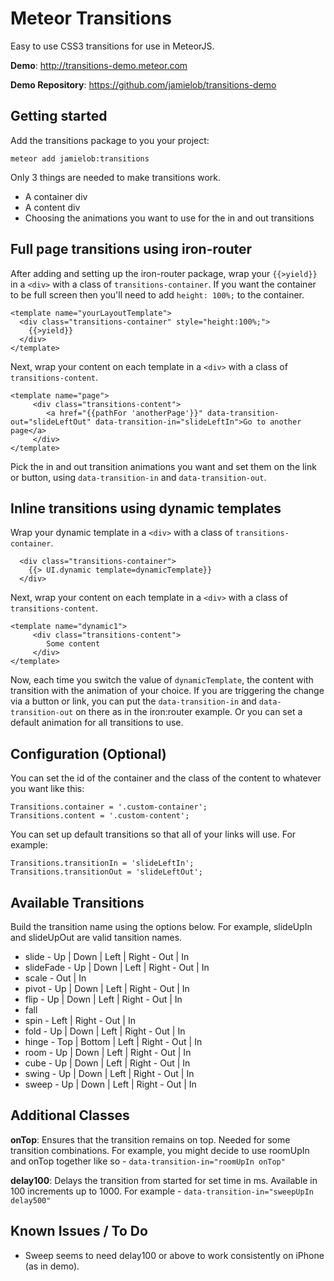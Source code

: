 # Meteor Transitions

Easy to use CSS3 transitions for use in MeteorJS.

**Demo**: http://transitions-demo.meteor.com

**Demo Repository**: https://github.com/jamielob/transitions-demo

## Getting started

Add the transitions package to you your project:

```
meteor add jamielob:transitions
```

Only 3 things are needed to make transitions work.
* A container div
* A content div
* Choosing the animations you want to use for the in and out transitions


## Full page transitions using iron-router

After adding and setting up the iron-router package, wrap your `{{>yield}}` in a `<div>` with a class of `transitions-container`.   If you want the container to be full screen then you'll need to add `height: 100%;` to the container.

```
<template name="yourLayoutTemplate">
  <div class="transitions-container" style="height:100%;">
    {{>yield}}
  </div>
</template>
```

Next, wrap your content on each template in a `<div>` with a class of `transitions-content`.

```
<template name="page">
	 <div class="transitions-content">
	    <a href="{{pathFor 'anotherPage'}}" data-transition-out="slideLeftOut" data-transition-in="slideLeftIn">Go to another page</a>
	 </div>
</template>
```
Pick the in and out transition animations you want and set them on the link or button, using `data-transition-in` and `data-transition-out`.

## Inline transitions using dynamic templates

Wrap your dynamic template in a `<div>` with a class of `transitions-container`. 

```
  <div class="transitions-container">
    {{> UI.dynamic template=dynamicTemplate}}
  </div>
```

Next, wrap your content on each template in a `<div>` with a class of `transitions-content`.

```
<template name="dynamic1">
	 <div class="transitions-content">
	    Some content
	 </div>
</template>
```
Now, each time you switch the value of `dynamicTemplate`, the content with transition with the animation of your choice.  If you are triggering the change via a button or link, you can put the `data-transition-in` and `data-transition-out` on there as in the iron:router example.  Or you can set a default animation for all transitions to use.



## Configuration (Optional)

You can set the id of the container and the class of the content to whatever you want like this:

```
Transitions.container = '.custom-container';
Transitions.content = '.custom-content';
```

You can set up default transitions so that all of your links will use.  For example:

```
Transitions.transitionIn = 'slideLeftIn';
Transitions.transitionOut = 'slideLeftOut';
```

## Available Transitions

Build the transition name using the options below.  For example, slideUpIn and slideUpOut are valid tansition names.

* slide - Up | Down | Left | Right - Out | In
* slideFade - Up | Down | Left | Right - Out | In
* scale - Out | In
* pivot - Up | Down | Left | Right - Out | In
* flip - Up | Down | Left | Right - Out | In
* fall
* spin - Left | Right - Out | In
* fold - Up | Down | Left | Right - Out | In
* hinge - Top | Bottom | Left | Right - Out | In
* room - Up | Down | Left | Right - Out | In
* cube - Up | Down | Left | Right - Out | In
* swing - Up | Down | Left | Right - Out | In
* sweep - Up | Down | Left | Right - Out | In

## Additional Classes

**onTop**: Ensures that the transition remains on top. Needed for some transition combinations.  For example, you might decide to use roomUpIn and onTop together like so - `data-transition-in="roomUpIn onTop"`

**delay100**: Delays the transition from started for set time in ms.  Available in 100 increments up to 1000.  For example - `data-transition-in="sweepUpIn delay500"`

## Known Issues / To Do

* Sweep seems to need delay100 or above to work consistently on iPhone (as in demo).
